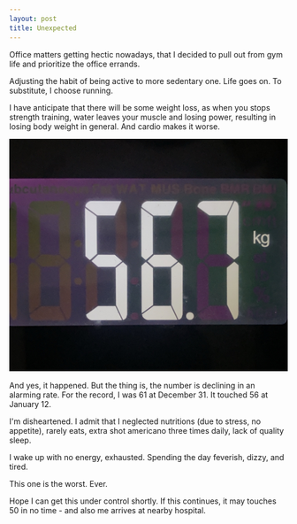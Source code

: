 ```yaml
---
layout: post
title: Unexpected
---
```


Office matters getting hectic nowadays, that I decided to pull out from gym life and prioritize the office errands.

Adjusting the habit of being active to more sedentary one. Life goes on. To substitute, I choose running.

<!--more-->

I have anticipate that there will be some weight loss, as when you stops strength training, water leaves your muscle and losing power, resulting in losing body weight in general. And cardio makes it worse.

<img src='https://raw.githubusercontent.com/martabacc/martabacc.github.io/master/public/post/56.JPG'/>

And yes, it happened. But the thing is, the number is declining in an alarming rate. For the record, I was 61 at December 31. It touched 56 at January 12.

I'm disheartened. I admit that I neglected nutritions (due to stress, no appetite), rarely eats, extra shot americano three times daily, lack of quality sleep.

I wake up with no energy, exhausted. Spending the day feverish, dizzy, and tired.

This one is the worst. Ever.

Hope I can get this under control shortly. If this continues, it may touches 50 in no time - and also me arrives at nearby hospital.